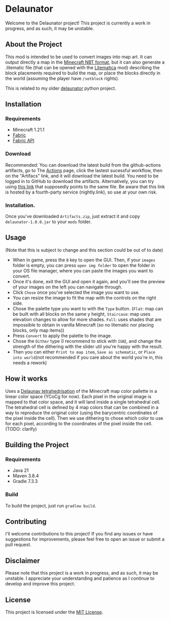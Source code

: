 # Delaunator

Welcome to the Delaunator project! This project is currently a work in progress, and as such, it may be unstable.

## About the Project

This mod is intended to be used to convert images into map art. It can output directly a map in the [Minecraft NBT format](https://minecraft.gamepedia.com/NBT), but it can also generate a .litematic file (that can be opened with the [Litematica](https://github.com/maruohon/litematica) mod) describing the block placements required to build the map, or place the blocks directly in the world (assuming the player have `/setblock` rights).

This is related to my older [delaunator](https://github.com/stduhpf/delaunator) python project.

## Installation

### Requirements

- Minecraft  1.21.1
- [Fabric](https://fabricmc.net/)
- [Fabric API](https://www.curseforge.com/minecraft/mc-mods/fabric-api)

### Download

Recommended: You can download the latest build from the github-actions artifacts, go to The [Actions](https://github.com/stduhpf/DelaunatorMC/actions/workflows/build.yml) page, click the lastest sucessful workflow, then on the "Artifacs" link, and it will download the latest build. You need to be logged in to GitHub to download the artifacts.
Alternatively, you can try using [this link](https://nightly.link/stduhpf/DelaunatorMC/workflows/build/main/Artifacts) that supposedly points to the same file. Be aware that this link is hosted by a fourth-party service (nightly.link), so use at your own risk.

### Installation.

Once you've downloaded `Artifacts.zip`, just extract it and copy `delaunator-1.0.0.jar` to your `mods` folder.

## Usage

(Note that this is subject to change and this section could be out of to date)

- When in game, press the `B` key to open the GUI. Then, if your `images` folder is empty, you can press `open img folder` to open the folder in your OS file manager, where you can paste the images you want to convert.
- Once it's done, exit the GUI and open it again, and you'll see the preview of your images on the left you can navigate through.
- Click `Chose` once you've selected the image you want to use.
- You can resize the image to fit the map with the controls on the right side.
- Chose the palette type you want to with the `Type` button. (`Flat`: map can be built with all blocks on the same y height, `Staircase`: map uses elevation changes to allow for more shades. `Full`: uses shades that are impossible to obtain in vanilla Minecraft (so no litematic nor placing blocks, only map items))
- Press `Convert` to apply the palette to the image.
- Chose the `Dither` type (I recommend to stick with `IGN`), and change the strength of the dithering with the slider util you're happy with the result.
- Then you can either `Print to map item`, `Save as schematic`, or `Place into world`(not recommended if you care about the world you're in, this needs a rework)

## How it works

Uses a [Delaunay tetrahedrisation](https://en.wikipedia.org/wiki/Delaunay_triangulation#d-dimensional_Delaunay) of the Minecraft map color pallette in a linear color space (YCoCg for now). 
Each pixel in the original image is mapped to that color space, and it will land inside a single tetrahedral cell. The tetrahedral cell is defined by 4 map colors that can be combined in a way to reproduce the original color (using the barycentric coordinates of the pixel inside the cell).
Then we use dithering to chose which color to use for each pixel, according to the coordinates of the pixel inside the cell.
(TODO: clarify)

## Building the Project

### Requirements

- Java 21
- Maven 3.8.4
- Gradle 7.3.3

### Build

To build the project, just run `gradlew build`.

## Contributing

I'll welcome contributions to this project! If you find any issues or have suggestions for improvements, please feel free to open an issue or submit a pull request.

## Disclaimer

Please note that this project is a work in progress, and as such, it may be unstable. I appreciate your understanding and patience as I continue to develop and improve this project.

## License

This project is licensed under the [MIT License](LICENSE).